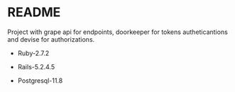 # README

Project with grape api for endpoints, doorkeeper for tokens autheticantions and devise for authorizations.

* Ruby-2.7.2

* Rails-5.2.4.5

* Postgresql-11.8
